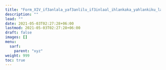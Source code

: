 ```yaml
---
title: "Form_XIV_if3anlala_yaf3anlilu_if3inlaal_ihlankaka_yahlankiku_lafif_mafruq"
description: ""
lead: ""
date: 2021-05-03T02:27:28+06:00
lastmod: 2021-05-03T02:27:28+06:00
draft: false
images: []
menu: 
  sarf:
    parent: "xyz"
weight: 999
toc: true
---
```



